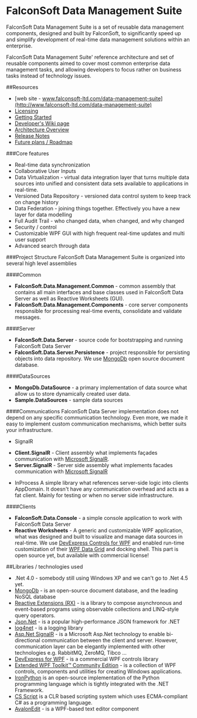 FalconSoft Data Management Suite
==================

FalconSoft Data Management Suite is a set of reusable data management components, designed and built by FalconSoft, to significantly speed up and simplify development of real-time data management solutions within an enterprise.

FalconSoft Data Management Suite' reference architecture and set of reusable components aimed to cover most common enterprise data management tasks, and allowing developers to focus rather on business tasks instead of technology issues.

##Resources
 - [web site - www.falconsoft-ltd.com/data-management-suite](http://www.falconsoft-ltd.com/data-management-suite)
 - [Licensing](https://github.com/FalconSoft/Data-Management-Suite/wiki/Licensing)
 - [Getting Started](https://github.com/FalconSoft/Data-Management-Suite/wiki/Getting-Started)
 - [Developer's Wiki page](https://github.com/FalconSoft/Data-Management-Suite/wiki)
 - [Architecture Overview](https://github.com/FalconSoft/Data-Management-Suite/wiki/Architecture-Overview)
 - [Release Notes](https://github.com/FalconSoft/Data-Management-Suite/wiki/Release-Notes)
 - [Future plans / Roadmap](https://github.com/FalconSoft/Data-Management-Suite/wiki/Roadmap)

###Core features
 - Real-time data synchronization
 - Collaborative User Inputs
 - Data Virtualization - virtual data integration layer that turns multiple data sources into unified and consistent data sets available to applications in real-time.
 - Versioned Data Repository - versioned data control system to keep track on change history
 - Data Federation - joining things together. Effectively you have a new layer for data modelling
 - Full Audit Trail - who changed data, when changed, and why changed
 - Security / control
 - Customizable WPF GUI with high frequent real-time updates and multi user support
 - Advanced search through data

###Project Structure
FalconSoft Data Management Suite is organized into several high level assemblies

####Common
 - **FalconSoft.Data.Management.Common** - common assembly that contains all main interfaces and base classes used in FalconSoft Data Server as well as Reactive Worksheets (GUI).
 - **FalconSoft.Data.Management.Components** - core server components responsible for processing real-time events, consolidate and validate messages.

####Server
 - **FalconSoft.Data.Server** - source code for bootstrapping and running FalconSoft Data Server
 - **FalconSoft.Data.Server.Persistence** - project responsible for persisting objects into data repository. We use [MongoDb](http://www.mongodb.org/) open source document database. 

####DataSources
 - **MongoDb.DataSource** - a primary implementation of data source what allow us to store dynamically created user data.
 - **Sample.DataSources** - sample data sources

####Communications
FalconSoft Data Server implementation does not depend on any specific communication technology. Even more, we made it easy to implement custom communication mechanisms, which better suits your infrastructure.

- SignalR
 * **Client.SignalR** - Client assembly what implements façades communication with [Microsoft SignalR](http://www.asp.net/signalr). 
 * **Server.SignalR** - Server side assembly what implements facades communication with [Microsoft SignalR](http://www.asp.net/signalr) 
- InProcess
A simple library what references server-side logic into clients AppDomain. It doesn't have any communication overhead and acts as a fat client. Mainly for testing or when no server side infrastructure. 

####Clients
 - **FalconSoft.Data.Console** - a simple console application to work with FalconSoft Data Server
 - **Reactive Worksheets** - A generic and customizable WPF application, what was designed and built to visualize and manage data sources in real-time. We use [DevExpress Controls for WPF](https://www.devexpress.com/Products/NET/Controls/WPF/) and enabled run-time customization of their [WPF Data Grid](https://www.devexpress.com/Products/NET/Controls/WPF/Grid/) and docking shell. This part is open source yet, but available with commercial license!

##Libraries / technologies used
 - .Net 4.0 - somebody still using Windows XP and we can't go to .Net 4.5 yet.
 - [MongoDb](http://www.mongodb.org/) - is an open-source document database, and the leading NoSQL database
 - [Reactive Extensions (RX)](http://msdn.microsoft.com/en-gb/data/gg577609.aspx) - is a library to compose asynchronous and event-based programs using observable collections and LINQ-style query operators.
 - [Json.Net](http://json.codeplex.com/) -  is a popular high-performance JSON framework for .NET
 - [log4net](http://logging.apache.org/log4net) - is a logging library
 - [Asp.Net SignalR](http://www.asp.net/signalr) -  is a Microsoft Asp.Net technology to enable bi-directional communication between the client and server. However, communication layer can be elegantly implemented with other technologies e.g. RabbitMQ, ZeroMQ, Tibco ...
 - [DevExpress for WPF](https://www.devexpress.com/Products/NET/Controls/WPF) - is a commercial WPF controls library
 - [Extended WPF Toolkit™ Community Edition](https://wpftoolkit.codeplex.com) - is a collection of WPF controls, components and utilities for creating Windows applications.
 - [IronPython](http://ironpython.net) is an open-source implementation of the Python programming language which is tightly integrated with the .NET Framework.
 - [CS Script](http://www.csscript.net/) is a CLR based scripting system which uses ECMA-compliant C# as a programming language.
 - [AvalonEdit](http://avalonedit.net) - is a WPF-based text editor component
